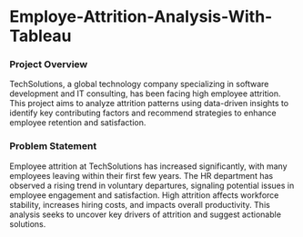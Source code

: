 # Employe-Attrition-Analysis-With-Tableau

### Project Overview

TechSolutions, a global technology company specializing in software development and IT consulting, has been facing high employee attrition. This project aims to analyze attrition patterns using data-driven insights to identify key contributing factors and recommend strategies to enhance employee retention and satisfaction.

### Problem Statement

Employee attrition at TechSolutions has increased significantly, with many employees leaving within their first few years. The HR department has observed a rising trend in voluntary departures, signaling potential issues in employee engagement and satisfaction. High attrition affects workforce stability, increases hiring costs, and impacts overall productivity. This analysis seeks to uncover key drivers of attrition and suggest actionable solutions.

